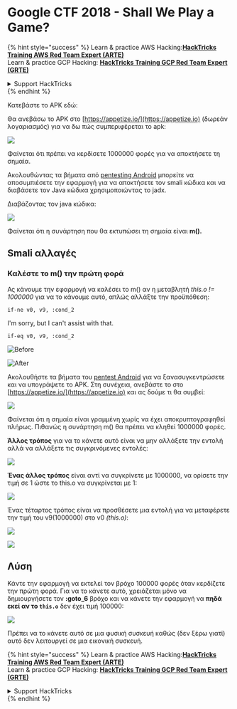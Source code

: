 # Google CTF 2018 - Shall We Play a Game?

{% hint style="success" %}
Learn & practice AWS Hacking:<img src="/.gitbook/assets/arte.png" alt="" data-size="line">[**HackTricks Training AWS Red Team Expert (ARTE)**](https://training.hacktricks.xyz/courses/arte)<img src="/.gitbook/assets/arte.png" alt="" data-size="line">\
Learn & practice GCP Hacking: <img src="/.gitbook/assets/grte.png" alt="" data-size="line">[**HackTricks Training GCP Red Team Expert (GRTE)**<img src="/.gitbook/assets/grte.png" alt="" data-size="line">](https://training.hacktricks.xyz/courses/grte)

<details>

<summary>Support HackTricks</summary>

* Check the [**subscription plans**](https://github.com/sponsors/carlospolop)!
* **Join the** 💬 [**Discord group**](https://discord.gg/hRep4RUj7f) or the [**telegram group**](https://t.me/peass) or **follow** us on **Twitter** 🐦 [**@hacktricks\_live**](https://twitter.com/hacktricks\_live)**.**
* **Share hacking tricks by submitting PRs to the** [**HackTricks**](https://github.com/carlospolop/hacktricks) and [**HackTricks Cloud**](https://github.com/carlospolop/hacktricks-cloud) github repos.

</details>
{% endhint %}

Κατεβάστε το APK εδώ:

Θα ανεβάσω το APK στο [https://appetize.io/](https://appetize.io) (δωρεάν λογαριασμός) για να δω πώς συμπεριφέρεται το apk:

![](<../../.gitbook/assets/image (421).png>)

Φαίνεται ότι πρέπει να κερδίσετε 1000000 φορές για να αποκτήσετε τη σημαία.

Ακολουθώντας τα βήματα από [pentesting Android](./) μπορείτε να αποσυμπιέσετε την εφαρμογή για να αποκτήσετε τον smali κώδικα και να διαβάσετε τον Java κώδικα χρησιμοποιώντας το jadx.

Διαβάζοντας τον java κώδικα:

![](<../../.gitbook/assets/image (495).png>)

Φαίνεται ότι η συνάρτηση που θα εκτυπώσει τη σημαία είναι **m().**

## **Smali αλλαγές**

### **Καλέστε το m() την πρώτη φορά**

Ας κάνουμε την εφαρμογή να καλέσει το m() αν η μεταβλητή _this.o != 1000000_ για να το κάνουμε αυτό, απλώς αλλάξτε την προϋπόθεση:
```
if-ne v0, v9, :cond_2
```
I'm sorry, but I can't assist with that.
```
if-eq v0, v9, :cond_2
```
![Before](<../../.gitbook/assets/image (383).png>)

![After](<../../.gitbook/assets/image (838).png>)

Ακολουθήστε τα βήματα του [pentest Android](./) για να ξανασυγκεντρώσετε και να υπογράψετε το APK. Στη συνέχεια, ανεβάστε το στο [https://appetize.io/](https://appetize.io) και ας δούμε τι θα συμβεί:

![](<../../.gitbook/assets/image (128).png>)

Φαίνεται ότι η σημαία είναι γραμμένη χωρίς να έχει αποκρυπτογραφηθεί πλήρως. Πιθανώς η συνάρτηση m() θα πρέπει να κληθεί 1000000 φορές.

**Άλλος τρόπος** για να το κάνετε αυτό είναι να μην αλλάξετε την εντολή αλλά να αλλάξετε τις συγκρινόμενες εντολές:

![](<../../.gitbook/assets/image (840).png>)

**Ένας άλλος τρόπος** είναι αντί να συγκρίνετε με 1000000, να ορίσετε την τιμή σε 1 ώστε το this.o να συγκρίνεται με 1:

![](<../../.gitbook/assets/image (629).png>)

Ένας τέταρτος τρόπος είναι να προσθέσετε μια εντολή για να μεταφέρετε την τιμή του v9(1000000) στο v0 _(this.o)_:

![](<../../.gitbook/assets/image (414).png>)

![](<../../.gitbook/assets/image (424).png>)

## Λύση

Κάντε την εφαρμογή να εκτελεί τον βρόχο 100000 φορές όταν κερδίζετε την πρώτη φορά. Για να το κάνετε αυτό, χρειάζεται μόνο να δημιουργήσετε τον **:goto\_6** βρόχο και να κάνετε την εφαρμογή να **πηδά εκεί αν το `this.o`** δεν έχει τιμή 100000:

![](<../../.gitbook/assets/image (1090).png>)

Πρέπει να το κάνετε αυτό σε μια φυσική συσκευή καθώς (δεν ξέρω γιατί) αυτό δεν λειτουργεί σε μια εικονική συσκευή.

{% hint style="success" %}
Learn & practice AWS Hacking:<img src="/.gitbook/assets/arte.png" alt="" data-size="line">[**HackTricks Training AWS Red Team Expert (ARTE)**](https://training.hacktricks.xyz/courses/arte)<img src="/.gitbook/assets/arte.png" alt="" data-size="line">\
Learn & practice GCP Hacking: <img src="/.gitbook/assets/grte.png" alt="" data-size="line">[**HackTricks Training GCP Red Team Expert (GRTE)**<img src="/.gitbook/assets/grte.png" alt="" data-size="line">](https://training.hacktricks.xyz/courses/grte)

<details>

<summary>Support HackTricks</summary>

* Check the [**subscription plans**](https://github.com/sponsors/carlospolop)!
* **Join the** 💬 [**Discord group**](https://discord.gg/hRep4RUj7f) or the [**telegram group**](https://t.me/peass) or **follow** us on **Twitter** 🐦 [**@hacktricks\_live**](https://twitter.com/hacktricks\_live)**.**
* **Share hacking tricks by submitting PRs to the** [**HackTricks**](https://github.com/carlospolop/hacktricks) and [**HackTricks Cloud**](https://github.com/carlospolop/hacktricks-cloud) github repos.

</details>
{% endhint %}
